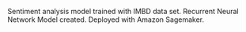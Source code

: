 
Sentiment analysis model trained with IMBD data set. Recurrent Neural Network Model created. Deployed with Amazon Sagemaker. 
